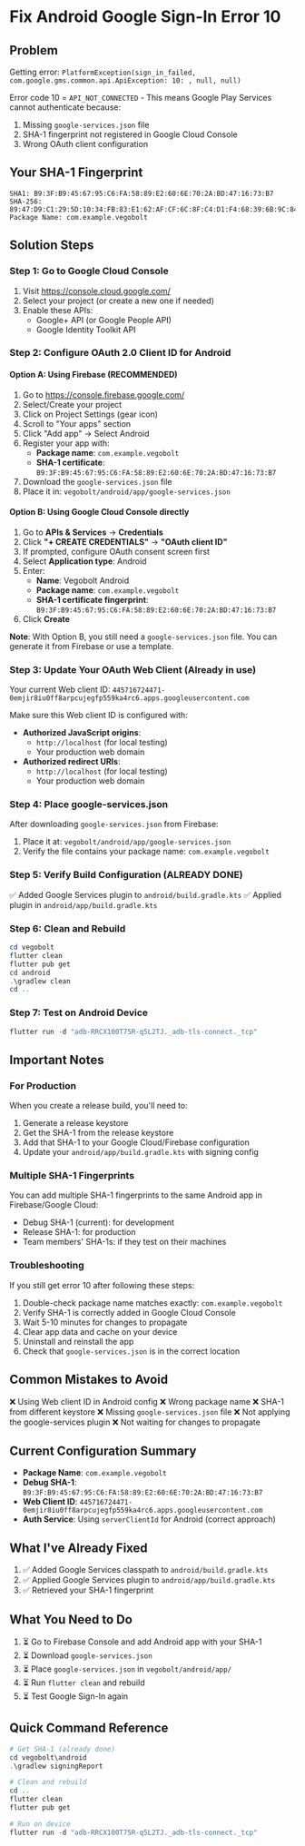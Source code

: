 # Fix Android Google Sign-In Error 10

## Problem
Getting error: `PlatformException(sign_in_failed, com.google.gms.common.api.ApiException: 10: , null, null)`

Error code 10 = `API_NOT_CONNECTED` - This means Google Play Services cannot authenticate because:
1. Missing `google-services.json` file
2. SHA-1 fingerprint not registered in Google Cloud Console
3. Wrong OAuth client configuration

## Your SHA-1 Fingerprint
```
SHA1: B9:3F:B9:45:67:95:C6:FA:58:89:E2:60:6E:70:2A:BD:47:16:73:B7
SHA-256: 89:47:D9:C1:29:5D:10:34:FB:83:E1:62:AF:CF:6C:8F:C4:D1:F4:68:39:6B:9C:84:4F:7F:39:7F:B1:D3:08:16
Package Name: com.example.vegobolt
```

## Solution Steps

### Step 1: Go to Google Cloud Console
1. Visit https://console.cloud.google.com/
2. Select your project (or create a new one if needed)
3. Enable these APIs:
   - Google+ API (or Google People API)
   - Google Identity Toolkit API

### Step 2: Configure OAuth 2.0 Client ID for Android

#### Option A: Using Firebase (RECOMMENDED)
1. Go to https://console.firebase.google.com/
2. Select/Create your project
3. Click on Project Settings (gear icon)
4. Scroll to "Your apps" section
5. Click "Add app" → Select Android
6. Register your app with:
   - **Package name**: `com.example.vegobolt`
   - **SHA-1 certificate**: `B9:3F:B9:45:67:95:C6:FA:58:89:E2:60:6E:70:2A:BD:47:16:73:B7`
7. Download the `google-services.json` file
8. Place it in: `vegobolt/android/app/google-services.json`

#### Option B: Using Google Cloud Console directly
1. Go to **APIs & Services** → **Credentials**
2. Click **"+ CREATE CREDENTIALS"** → **"OAuth client ID"**
3. If prompted, configure OAuth consent screen first
4. Select **Application type**: Android
5. Enter:
   - **Name**: Vegobolt Android
   - **Package name**: `com.example.vegobolt`
   - **SHA-1 certificate fingerprint**: `B9:3F:B9:45:67:95:C6:FA:58:89:E2:60:6E:70:2A:BD:47:16:73:B7`
6. Click **Create**

**Note**: With Option B, you still need a `google-services.json` file. You can generate it from Firebase or use a template.

### Step 3: Update Your OAuth Web Client (Already in use)
Your current Web client ID: `445716724471-0emjir8iu0ff8arpcujegfp559ka4rc6.apps.googleusercontent.com`

Make sure this Web client ID is configured with:
- **Authorized JavaScript origins**: 
  - `http://localhost` (for local testing)
  - Your production web domain
- **Authorized redirect URIs**: 
  - `http://localhost` (for local testing)
  - Your production web domain

### Step 4: Place google-services.json
After downloading `google-services.json` from Firebase:
1. Place it at: `vegobolt/android/app/google-services.json`
2. Verify the file contains your package name: `com.example.vegobolt`

### Step 5: Verify Build Configuration (ALREADY DONE)
✅ Added Google Services plugin to `android/build.gradle.kts`
✅ Applied plugin in `android/app/build.gradle.kts`

### Step 6: Clean and Rebuild
```powershell
cd vegobolt
flutter clean
flutter pub get
cd android
.\gradlew clean
cd ..
```

### Step 7: Test on Android Device
```powershell
flutter run -d "adb-RRCX100T75R-q5L2TJ._adb-tls-connect._tcp"
```

## Important Notes

### For Production
When you create a release build, you'll need to:
1. Generate a release keystore
2. Get the SHA-1 from the release keystore
3. Add that SHA-1 to your Google Cloud/Firebase configuration
4. Update your `android/app/build.gradle.kts` with signing config

### Multiple SHA-1 Fingerprints
You can add multiple SHA-1 fingerprints to the same Android app in Firebase/Google Cloud:
- Debug SHA-1 (current): for development
- Release SHA-1: for production
- Team members' SHA-1s: if they test on their machines

### Troubleshooting
If you still get error 10 after following these steps:
1. Double-check package name matches exactly: `com.example.vegobolt`
2. Verify SHA-1 is correctly added in Google Cloud Console
3. Wait 5-10 minutes for changes to propagate
4. Clear app data and cache on your device
5. Uninstall and reinstall the app
6. Check that `google-services.json` is in the correct location

## Common Mistakes to Avoid
❌ Using Web client ID in Android config
❌ Wrong package name
❌ SHA-1 from different keystore
❌ Missing `google-services.json` file
❌ Not applying the google-services plugin
❌ Not waiting for changes to propagate

## Current Configuration Summary
- **Package Name**: `com.example.vegobolt`
- **Debug SHA-1**: `B9:3F:B9:45:67:95:C6:FA:58:89:E2:60:6E:70:2A:BD:47:16:73:B7`
- **Web Client ID**: `445716724471-0emjir8iu0ff8arpcujegfp559ka4rc6.apps.googleusercontent.com`
- **Auth Service**: Using `serverClientId` for Android (correct approach)

## What I've Already Fixed
1. ✅ Added Google Services classpath to `android/build.gradle.kts`
2. ✅ Applied Google Services plugin to `android/app/build.gradle.kts`
3. ✅ Retrieved your SHA-1 fingerprint

## What You Need to Do
1. ⏳ Go to Firebase Console and add Android app with your SHA-1
2. ⏳ Download `google-services.json`
3. ⏳ Place `google-services.json` in `vegobolt/android/app/`
4. ⏳ Run `flutter clean` and rebuild
5. ⏳ Test Google Sign-In again

## Quick Command Reference
```powershell
# Get SHA-1 (already done)
cd vegobolt\android
.\gradlew signingReport

# Clean and rebuild
cd ..
flutter clean
flutter pub get

# Run on device
flutter run -d "adb-RRCX100T75R-q5L2TJ._adb-tls-connect._tcp"
```
